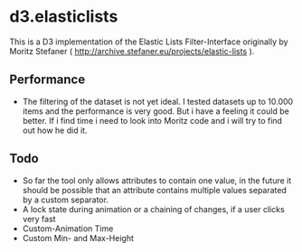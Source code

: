 # d3.elasticlists
This is a D3 implementation of the Elastic Lists Filter-Interface originally by Moritz Stefaner ( http://archive.stefaner.eu/projects/elastic-lists ).

## Performance
- The filtering of the dataset is not yet ideal. I tested datasets up to 10.000 items and the performance is very good. But i have a feeling it could be better. If i find time i need to look into Moritz code and i will try to find out how he did it.

## Todo 
- So far the tool only allows attributes to contain one value, in the future it should be possible that an attribute contains multiple values separated by a custom separator.
- A lock state during animation or a chaining of changes, if a user clicks very fast
- Custom-Animation Time
- Custom Min- and Max-Height
